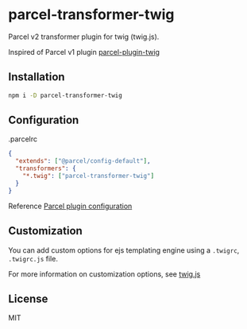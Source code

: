 # parcel-transformer-twig

Parcel v2 transformer plugin for twig (twig.js).

Inspired of Parcel v1 plugin [parcel-plugin-twig](https://github.com/arnorhs/parcel-plugin-twig) 

## Installation

```sh
npm i -D parcel-transformer-twig
```

## Configuration

.parcelrc

```json
{
  "extends": ["@parcel/config-default"],
  "transformers": {
    "*.twig": ["parcel-transformer-twig"]
  }
}
```

Reference [Parcel plugin configuration](https://v2.parceljs.org/configuration/plugin-configuration/)

## Customization

You can add custom options for ejs templating engine using a `.twigrc`, `.twigrc.js` file.

For more information on customization options, see [twig.js](https://github.com/twigjs/twig.js)

## License

MIT
